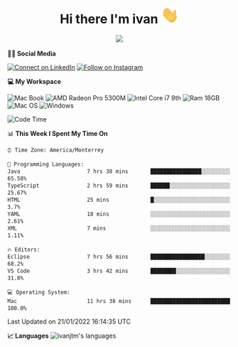 <h1 align="center">Hi there I'm ivan <img src="https://raw.githubusercontent.com/ABSphreak/ABSphreak/master/gifs/Hi.gif" width="40px" /></h1>
<div align="center">
<img src="http://github-readme-streak-stats.herokuapp.com?user=ivanjtm&hide_border=true&background=00000000&border=FFFFFF00&sideNums=A8A8A8&sideLabels=A8A8A8&currStreakNum=FFC93C&dates=A8A8A8)](https://git.io/streak-stats"/>
</div>

**👦🏻 Social Media**

[![Connect on LinkedIn](https://img.shields.io/badge/LinkedIn-%230077B5.svg?&style=flat-square&logo=linkedin&logoColor=white)](https://www.linkedin.com/in/ivanjtm)
[![Follow on Instagram](https://img.shields.io/badge/Instagram-E4405F?style=flat-square&logo=instagram&logoColor=white)](https://www.instagram.com/ivanjtm)

**💻 My Workspace**

![Mac Book](https://img.shields.io/badge/Apple-MacBook_Pro_2019-999999?style=flat-square&logo=apple&logoColor=white)
![AMD Radeon Pro 5300M](https://img.shields.io/badge/AMD-Radeon_Pro_5300M-ED1C24?style=flat-square&logo=amd&logoColor=white)
![Intel Core i7 9th](https://img.shields.io/badge/Intel-Core_i7_9th-0071C5?style=flat-square&logo=intel&logoColor=white)
![Ram 16GB](https://img.shields.io/badge/RAM-16GB-230071C5?style=flat-square&logoColor=white)
![Mac OS](https://img.shields.io/badge/Mac%20OS-000000?style=flat-square&logo=apple&logoColor=white)
![Windows](https://img.shields.io/badge/Windows-0078D6?style=flat-square&logo=windows&logoColor=white)


<!--START_SECTION:waka-->
![Code Time](http://img.shields.io/badge/Code%20Time-559%20hrs%2055%20mins-blue)

📊 **This Week I Spent My Time On** 

```text
⌚︎ Time Zone: America/Monterrey

💬 Programming Languages: 
Java                     7 hrs 38 mins       ████████████████░░░░░░░░░   65.58% 
TypeScript               2 hrs 59 mins       ██████░░░░░░░░░░░░░░░░░░░   25.67% 
HTML                     25 mins             █░░░░░░░░░░░░░░░░░░░░░░░░   3.7% 
YAML                     18 mins             ░░░░░░░░░░░░░░░░░░░░░░░░░   2.61% 
XML                      7 mins              ░░░░░░░░░░░░░░░░░░░░░░░░░   1.11%

🔥 Editors: 
Eclipse                  7 hrs 56 mins       █████████████████░░░░░░░░   68.2% 
VS Code                  3 hrs 42 mins       ████████░░░░░░░░░░░░░░░░░   31.8%

💻 Operating System: 
Mac                      11 hrs 38 mins      █████████████████████████   100.0%

```


 Last Updated on 21/01/2022 16:14:35 UTC
<!--END_SECTION:waka-->
**📈 Languages**
 ![ivanjtm's languages](https://wakatime.com/share/@ivanjtm/a32f83c6-d0c9-49a4-a5ae-d0440b950377.svg)
